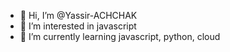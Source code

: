 - 👋 Hi, I’m @Yassir-ACHCHAK
- 👀 I’m interested in javascript
- 🌱 I’m currently learning javascript, python, cloud
